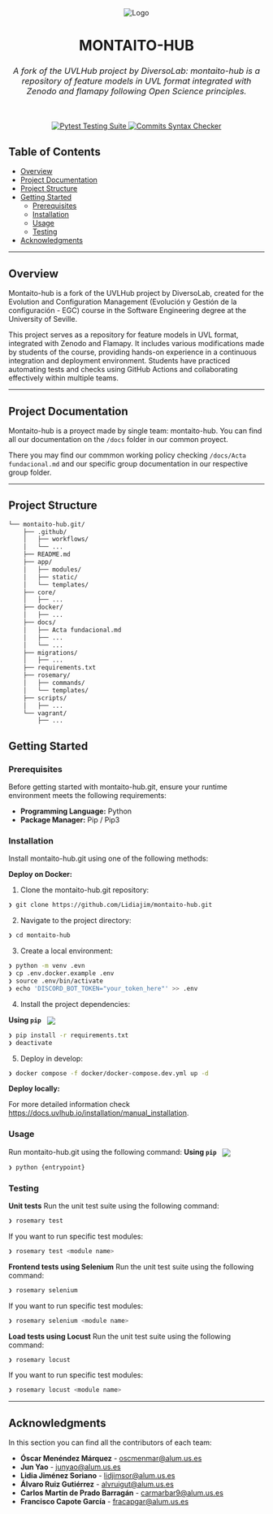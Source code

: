 <div align="center">
  <img src="https://www.uvlhub.io/static/img/logos/logo-light.svg" alt="Logo">
</div>


<div align="center">
  <h1>MONTAITO-HUB</h1>
  <h3 style="font-style: italic; font-weight: normal;">
    A fork of the UVLHub project by DiversoLab: montaito-hub is a repository of feature models in UVL format integrated with Zenodo and flamapy following Open Science principles.
  </h3>
  <br><br>
  <a href="">
    <img src="https://github.com/diverso-lab/uvlhub/actions/workflows/tests.yml/badge.svg?branch=main" alt="Pytest Testing Suite">
  </a>
  <a href="">
    <img src="https://github.com/diverso-lab/uvlhub/actions/workflows/commits.yml/badge.svg?branch=main" alt="Commits Syntax Checker">
  </a>
</div>


##  Table of Contents

- [ Overview](#-overview)
- [ Project Documentation](#-project-documentation)
- [ Project Structure](#-project-structure)
- [ Getting Started](#-getting-started)
  - [ Prerequisites](#-prerequisites)
  - [ Installation](#-installation)
  - [ Usage](#-usage)
  - [ Testing](#-testing)
- [ Acknowledgments](#-acknowledgments)

---

##  Overview

Montaito-hub is a fork of the UVLHub project by DiversoLab, created for the Evolution and Configuration Management (Evolución y Gestión de la configuración - EGC) course in the Software Engineering degree at the University of Seville.

This project serves as a repository for feature models in UVL format, integrated with Zenodo and Flamapy. It includes various modifications made by students of the course, providing hands-on experience in a continuous integration and deployment environment. Students have practiced automating tests and checks using GitHub Actions and collaborating effectively within multiple teams.



---

##  Project Documentation

Montaito-hub is a proyect made by single team: montaito-hub.
You can find all our documentation on the ``/docs`` folder in our common proyect. 

There you may find our commmon working policy checking ``/docs/Acta fundacional.md`` and our specific group documentation in our respective group folder.




---

##  Project Structure

```sh
└── montaito-hub.git/
    ├── .github/
    │   ├── workflows/
    │   └── ...
    ├── README.md
    ├── app/
    │   ├── modules/
    │   ├── static/
    │   └── templates/
    ├── core/
    │   ├── ...
    ├── docker/
    │   ├── ...
    ├── docs/
    │   ├── Acta fundacional.md
    │   ├── ...
    │   └── ...
    ├── migrations/
    │   ├── ...
    ├── requirements.txt
    ├── rosemary/
    │   ├── commands/
    │   └── templates/
    ├── scripts/
    │   ├── ...
    └── vagrant/
        ├── ...
```

##  Getting Started

###  Prerequisites

Before getting started with montaito-hub.git, ensure your runtime environment meets the following requirements:

- **Programming Language:** Python
- **Package Manager:** Pip / Pip3


###  Installation

Install montaito-hub.git using one of the following methods:

**Deploy on Docker:**
1. Clone the montaito-hub.git repository:
```sh
❯ git clone https://github.com/Lidiajim/montaito-hub.git
```

2. Navigate to the project directory:
```sh
❯ cd montaito-hub
```

3. Create a local environment:
```sh
❯ python -m venv .evn
❯ cp .env.docker.example .env
❯ source .env/bin/activate
❯ echo 'DISCORD_BOT_TOKEN="your_token_here"' >> .env
```

4. Install the project dependencies:

**Using `pip`** &nbsp; [<img align="center" src="https://img.shields.io/badge/Pip-3776AB.svg?style={badge_style}&logo=pypi&logoColor=white" />](https://pypi.org/project/pip/)

```sh
❯ pip install -r requirements.txt
❯ deactivate
```

5. Deploy in develop:
```sh
❯ docker compose -f docker/docker-compose.dev.yml up -d 
```

**Deploy locally:**

For more detailed information check https://docs.uvlhub.io/installation/manual_installation.


###  Usage
Run montaito-hub.git using the following command:
**Using `pip`** &nbsp; [<img align="center" src="https://img.shields.io/badge/Pip-3776AB.svg?style={badge_style}&logo=pypi&logoColor=white" />](https://pypi.org/project/pip/)

```sh
❯ python {entrypoint}
```


###  Testing

**Unit tests**
Run the unit test suite using the following command:
```sh
❯ rosemary test
```

If you want to run specific test modules:
```sh
❯ rosemary test <module name>
```

**Frontend tests using Selenium**
Run the unit test suite using the following command:
```sh
❯ rosemary selenium
```

If you want to run specific test modules:
```sh
❯ rosemary selenium <module name>
```

**Load tests using Locust**
Run the unit test suite using the following command:
```sh
❯ rosemary locust
```

If you want to run specific test modules:
```sh
❯ rosemary locust <module name>
```

---


##  Acknowledgments

In this section you can find all the contributors of each team:

- **Óscar Menéndez Márquez** - oscmenmar@alum.us.es
- **Jun Yao** - junyao@alum.us.es
- **Lidia Jiménez Soriano** - lidjimsor@alum.us.es
- **Álvaro Ruiz Gutiérrez** - alvruigut@alum.us.es
- **Carlos Martín de Prado Barragán** - carmarbar9@alum.us.es
- **Francisco Capote García** - fracapgar@alum.us.es
